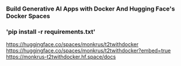### Build Generative AI Apps with Docker And Hugging Face's Docker Spaces

### 'pip install -r requirements.txt'

https://huggingface.co/spaces/monkrus/t2twithdocker
https://huggingface.co/spaces/monkrus/t2twithdocker?embed=true
https://monkrus-t2twithdocker.hf.space/docs


